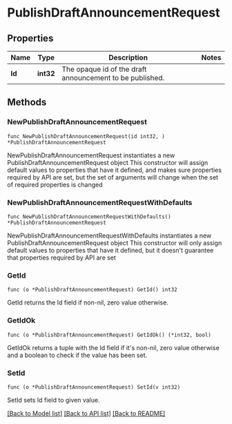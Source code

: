 # PublishDraftAnnouncementRequest

## Properties

Name | Type | Description | Notes
------------ | ------------- | ------------- | -------------
**Id** | **int32** | The opaque id of the draft announcement to be published. | 

## Methods

### NewPublishDraftAnnouncementRequest

`func NewPublishDraftAnnouncementRequest(id int32, ) *PublishDraftAnnouncementRequest`

NewPublishDraftAnnouncementRequest instantiates a new PublishDraftAnnouncementRequest object
This constructor will assign default values to properties that have it defined,
and makes sure properties required by API are set, but the set of arguments
will change when the set of required properties is changed

### NewPublishDraftAnnouncementRequestWithDefaults

`func NewPublishDraftAnnouncementRequestWithDefaults() *PublishDraftAnnouncementRequest`

NewPublishDraftAnnouncementRequestWithDefaults instantiates a new PublishDraftAnnouncementRequest object
This constructor will only assign default values to properties that have it defined,
but it doesn't guarantee that properties required by API are set

### GetId

`func (o *PublishDraftAnnouncementRequest) GetId() int32`

GetId returns the Id field if non-nil, zero value otherwise.

### GetIdOk

`func (o *PublishDraftAnnouncementRequest) GetIdOk() (*int32, bool)`

GetIdOk returns a tuple with the Id field if it's non-nil, zero value otherwise
and a boolean to check if the value has been set.

### SetId

`func (o *PublishDraftAnnouncementRequest) SetId(v int32)`

SetId sets Id field to given value.



[[Back to Model list]](../README.md#documentation-for-models) [[Back to API list]](../README.md#documentation-for-api-endpoints) [[Back to README]](../README.md)


